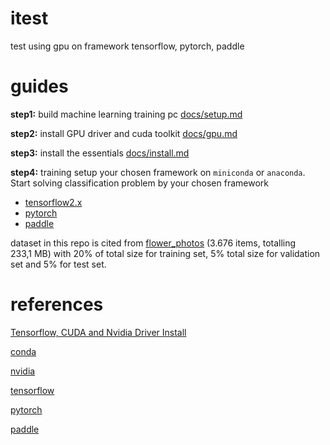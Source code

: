 # itest
test using gpu on framework tensorflow, pytorch, paddle

# guides

**step1:** build machine learning training pc [docs/setup.md](docs/setup.md)

**step2:** install GPU driver and cuda toolkit [docs/gpu.md](docs/gpu.md)

**step3:** install the essentials [docs/install.md](docs/install.md)

**step4:** training
setup your chosen framework on `miniconda` or `anaconda`. Start solving classification problem by your chosen framework

- [tensorflow2.x](tensorflow/readme.md)
- [pytorch](pytorch/readme.md)
- [paddle](paddle/readme.md)

dataset in this repo is cited from [flower_photos](https://storage.googleapis.com/download.tensorflow.org/example_images/flower_photos.tgzs) (3.676 items, totalling 233,1 MB) with 20% of total size for training set, 5% total size for validation set and 5% for test set.

# references

[Tensorflow, CUDA and Nvidia Driver Install](https://docs.google.com/document/u/0/d/1MQ35ZeMZupJQCz4pUmI2Z0j6yD5VaVRWYBtosGNK0p8/mobilebasic)

[conda](https://conda.io/projects/conda/en/latest/index.html)

[nvidia](https://developer.nvidia.com/)

[tensorflow](https://www.tensorflow.org/)

[pytorch](https://pytorch.org/)

[paddle](https://www.paddlepaddle.org.cn/en)